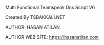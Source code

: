 Multi Functional Teamspeak Dns Script V6

Created By TSBAKKALİ.NET

AUTHOR: HASAN ATİLAN

AUTHOR WEB SİTE: https://hasanatilan.com
